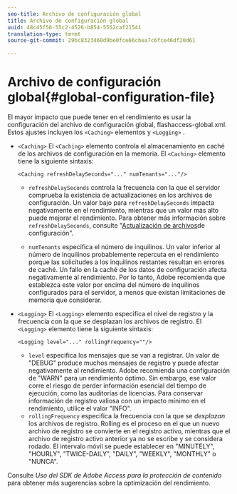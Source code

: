 ```yaml
---
seo-title: Archivo de configuración global
title: Archivo de configuración global
uuid: 48c45f56-55c2-4526-b854-5552caf21541
translation-type: tm+mt
source-git-commit: 29bc8323460d9be0fce66cbea7c6fce46df20d61

---
```



# Archivo de configuración global{#global-configuration-file}

El mayor impacto que puede tener en el rendimiento es usar la configuración del archivo de configuración global, flashaccess-global.xml. Estos ajustes incluyen los `<Caching>` elementos y `<Logging>` .

* `<Caching>` El `<Caching>` elemento controla el almacenamiento en caché de los archivos de configuración en la memoria. El `<Caching>` elemento tiene la siguiente sintaxis:

   ```
   <Caching refreshDelaySeconds="..." numTenants="..."/>
   ```

   * `refreshDelaySeconds` controla la frecuencia con la que el servidor comprueba la existencia de actualizaciones en los archivos de configuración. Un valor bajo para `refreshDelaySeconds` impacta negativamente en el rendimiento, mientras que un valor más alto puede mejorar el rendimiento. Para obtener más información sobre `refreshDelaySeconds`, consulte &quot;[Actualización de archivos](../../aaxs-protected-streaming/updating-configuration-files/updating-configuration-files-overview.md)de configuración&quot;.

   * `numTenants` especifica el número de inquilinos. Un valor inferior al número de inquilinos probablemente repercuta en el rendimiento porque las solicitudes a los inquilinos restantes resultan en errores de caché. Un fallo en la caché de los datos de configuración afecta negativamente al rendimiento. Por lo tanto, Adobe recomienda que establezca este valor por encima del número de inquilinos configurados para el servidor, a menos que existan limitaciones de memoria que considerar.

* `<Logging>` El `<Logging>` elemento especifica el nivel de registro y la frecuencia con la que se desplazan los archivos de registro. El `<Logging>` elemento tiene la siguiente sintaxis:

   ```
   <Logging level="..." rollingFrequency=""/>
   ```

   * `level` especifica los mensajes que se van a registrar. Un valor de &quot;DEBUG&quot; produce muchos mensajes de registro y puede afectar negativamente al rendimiento. Adobe recomienda una configuración de &quot;WARN&quot; para un rendimiento óptimo. Sin embargo, ese valor corre el riesgo de perder información esencial del tiempo de ejecución, como las auditorías de licencias. Para conservar información de registro valiosa con un impacto mínimo en el rendimiento, utilice el valor &quot;INFO&quot;.
   * `rollingFrequency` especifica la frecuencia con la que se *desplazan* los archivos de registro. Rolling es el proceso en el que un nuevo archivo de registro se convierte en el registro activo, mientras que el archivo de registro activo anterior ya no se escribe y se considera rodado. El intervalo móvil se puede establecer en &quot;MINUTELY&quot;, &quot;HOURLY&quot;, &quot;TWICE-DAILY&quot;, &quot;DAILY&quot;, &quot;WEEKLY&quot;, &quot;MONTHLY&quot; o &quot;NUNCA&quot;.

Consulte *Uso del SDK de Adobe Access para la protección de contenido* para obtener más sugerencias sobre la optimización del rendimiento.
